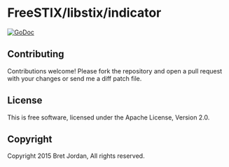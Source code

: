 # FreeSTIX/libstix/indicator #

[![GoDoc](https://godoc.org/github.com/freestix/libstix/indicator?status.png)](https://godoc.org/github.com/freestix/libstix/indicator)

## Contributing ##

Contributions welcome! Please fork the repository and open a pull request with your changes or send me a diff patch file.

## License ##

This is free software, licensed under the Apache License, Version 2.0.

## Copyright ##

Copyright 2015 Bret Jordan, All rights reserved.
